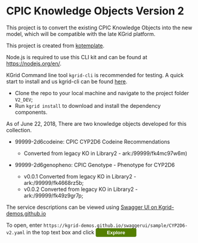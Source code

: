 # CPIC Knowledge Objects Version 2

This project is to convert the existing CPIC Knowledge Objects into the new model, which will be compatible with the late KGrid platform.

This project is created from [kotemplate](https://github.com/kgrid/ko-templates/tree/master/kotemplate).

Node.js is required to use this CLI kit and can be found at https://nodejs.org/en/.

KGrid Command line tool `kgrid-cli` is recommended for testing. A quick start to install and us kgrid-cli can be found [here](https://github.com/kgrid/kgrid-cli).

- Clone the repo to your local machine and navigate to the project folder `V2_DEV`;
- Run `kgrid install` to download and install the dependency components.


As of June 22, 2018, There are two knowledge objects developed for this collection.

- 99999-2d6codeine: CPIC CYP2D6 Codeine Recommendations
  - Converted from legacy KO in Library2 - ark:/99999/fk4mc97w6m)


- 99999-2d6genopheno: CPIC Genotype - Phenotype for CYP2D6
  - v0.0.1 Converted from legacy KO in Library2 - ark:/99999/fk4668rz5b;
  - v0.0.2 Converted from legacy KO in Library2 - ark:/99999/fk49z9gr7p;

The service descriptions can be viewed using [Swagger UI on Kgrid-demos.github.io](https://kgrid-demos.github.io/swaggerui/)

To open, enter `https://kgrid-demos.github.io/swaggerui/sample/CYP2D6-v2.yaml` in the top text box and click <button style="background-color:#547f00;color:#fff;padding:4px 30px;font-weight:700;font-family: Titillium Web,sans-serif;border:none;border-radius:4px">Explore</button>
